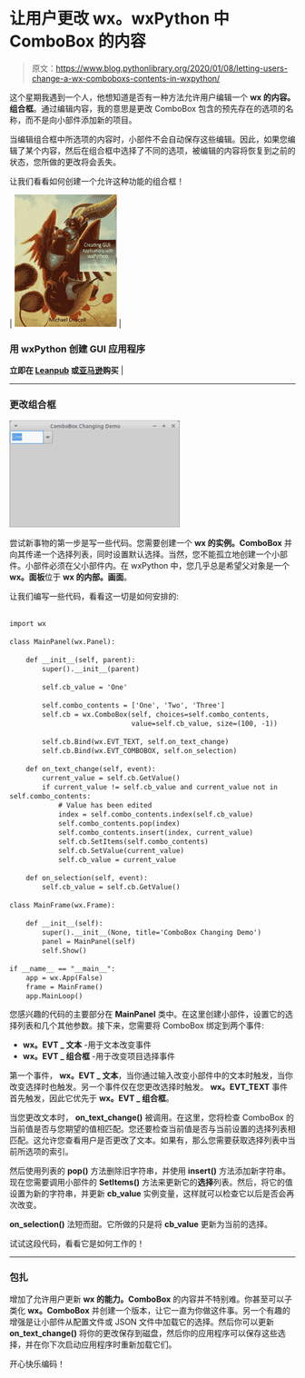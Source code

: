 # 让用户更改 wx。wxPython 中 ComboBox 的内容

> 原文：<https://www.blog.pythonlibrary.org/2020/01/08/letting-users-change-a-wx-comboboxs-contents-in-wxpython/>

这个星期我遇到一个人，他想知道是否有一种方法允许用户编辑一个 **wx 的内容。组合框**。通过编辑内容，我的意思是更改 ComboBox 包含的预先存在的选项的名称，而不是向小部件添加新的项目。

当编辑组合框中所选项的内容时，小部件不会自动保存这些编辑。因此，如果您编辑了某个内容，然后在组合框中选择了不同的选项，被编辑的内容将恢复到之前的状态，您所做的更改将会丢失。

让我们看看如何创建一个允许这种功能的组合框！

| [![](img/46778c7ed5b5aca1b0e6e7fd1ec24432.png)](https://leanpub.com/reportlab) | 

### 用 wxPython 创建 GUI 应用程序

**立即在 [Leanpub](https://leanpub.com/creatingapplicationswithwxpython/) 或[亚马逊](https://www.amazon.com/dp/0996062890)购买** |

* * *

### 更改组合框

![Changing wx.ComboBox](img/5bab49773527913255973cceee93e0b7.png)

尝试新事物的第一步是写一些代码。您需要创建一个 **wx 的实例。ComboBox** 并向其传递一个选择列表，同时设置默认选择。当然，您不能孤立地创建一个小部件。小部件必须在父小部件内。在 wxPython 中，您几乎总是希望父对象是一个 **wx。面板**位于 **wx 的内部。画面**。

让我们编写一些代码，看看这一切是如何安排的:

```

import wx

class MainPanel(wx.Panel):

    def __init__(self, parent):
        super().__init__(parent)

        self.cb_value = 'One'

        self.combo_contents = ['One', 'Two', 'Three']
        self.cb = wx.ComboBox(self, choices=self.combo_contents,
                              value=self.cb_value, size=(100, -1))

        self.cb.Bind(wx.EVT_TEXT, self.on_text_change)
        self.cb.Bind(wx.EVT_COMBOBOX, self.on_selection)

    def on_text_change(self, event):
        current_value = self.cb.GetValue()
        if current_value != self.cb_value and current_value not in self.combo_contents:
            # Value has been edited
            index = self.combo_contents.index(self.cb_value)
            self.combo_contents.pop(index)
            self.combo_contents.insert(index, current_value)
            self.cb.SetItems(self.combo_contents)
            self.cb.SetValue(current_value)
            self.cb_value = current_value

    def on_selection(self, event):
        self.cb_value = self.cb.GetValue()

class MainFrame(wx.Frame):

    def __init__(self):
        super().__init__(None, title='ComboBox Changing Demo')
        panel = MainPanel(self)
        self.Show()

if __name__ == "__main__":
    app = wx.App(False)
    frame = MainFrame()
    app.MainLoop()

```

您感兴趣的代码的主要部分在 **MainPanel** 类中。在这里创建小部件，设置它的选择列表和几个其他参数。接下来，您需要将 ComboBox 绑定到两个事件:

*   **wx。EVT _ 文本** -用于文本改变事件
*   **wx。EVT _ 组合框** -用于改变项目选择事件

第一个事件， **wx。EVT _ 文本**，当你通过输入改变小部件中的文本时触发，当你改变选择时也触发。另一个事件仅在您更改选择时触发。 **wx。EVT_TEXT** 事件首先触发，因此它优先于 **wx。EVT _ 组合框**。

当您更改文本时， **on_text_change()** 被调用。在这里，您将检查 ComboBox 的当前值是否与您期望的值相匹配。您还要检查当前值是否与当前设置的选择列表相匹配。这允许您查看用户是否更改了文本。如果有，那么您需要获取选择列表中当前所选项的索引。

然后使用列表的 **pop()** 方法删除旧字符串，并使用 **insert()** 方法添加新字符串。现在您需要调用小部件的 **SetItems()** 方法来更新它的**选择**列表。然后，将它的值设置为新的字符串，并更新 **cb_value** 实例变量，这样就可以检查它以后是否会再次改变。

**on_selection()** 法短而甜。它所做的只是将 **cb_value** 更新为当前的选择。

试试这段代码，看看它是如何工作的！

* * *

### 包扎

增加了允许用户更新 **wx 的能力。ComboBox** 的内容并不特别难。你甚至可以子类化 **wx。ComboBox** 并创建一个版本，让它一直为你做这件事。另一个有趣的增强是让小部件从配置文件或 JSON 文件中加载它的选择。然后你可以更新 **on_text_change()** 将你的更改保存到磁盘，然后你的应用程序可以保存这些选择，并在你下次启动应用程序时重新加载它们。

开心快乐编码！